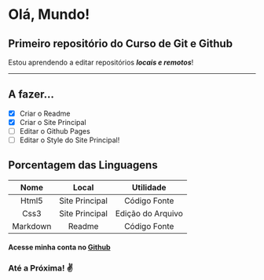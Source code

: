 # Olá, Mundo!
## Primeiro repositório do Curso de Git e Github
Estou aprendendo a editar repositórios __*locais e remotos*__!
*** 
 ## A fazer...
 - [x] Criar o Readme
 - [x] Criar o Site Principal
 - [ ] Editar o Github Pages
 - [ ] Editar o Style do Site Principal!
 
 ## Porcentagem das Linguagens
Nome | Local | Utilidade
:---:|:---:|:---:
Html5 | Site Principal | Código Fonte
Css3 | Site Principal | Edição do Arquivo
Markdown | Readme | Código Fonte
 
 #### Acesse minha conta no [Github](https://github.com/joaoinglat)
 ### Até a Próxima! ✌️
